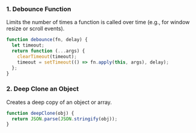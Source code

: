 ### 1. **Debounce Function**
Limits the number of times a function is called over time (e.g., for window resize or scroll events).

```javascript
function debounce(fn, delay) {
  let timeout;
  return function (...args) {
    clearTimeout(timeout);
    timeout = setTimeout(() => fn.apply(this, args), delay);
  };
}
```
### 2. Deep Clone an Object
Creates a deep copy of an object or array.

```javascript
function deepClone(obj) {
  return JSON.parse(JSON.stringify(obj));
}
```
